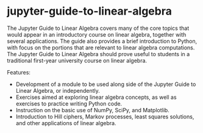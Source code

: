 # jupyter-guide-to-linear-algebra

The Jupyter Guide to Linear Algebra covers many of the core topics that would appear in an introductory course on linear algebra, together with several applications.  The guide also provides a brief introduction to Python, with focus on the portions that are relevant to linear algebra computations.  The Jupyter Guide to Linear Algebra should prove useful to students in a traditional first-year university course on linear algebra.

Features:

- Development of a module to be used along side of the Jupyter Guide to Linear Algebra, or independently.
- Exercises aimed at exploring linear algebra concepts, as well as exercises to practice writing Python code.
- Instruction on the basic use of NumPy, SciPy, and Matplotlib.
- Introduction to Hill ciphers, Markov processes, least squares solutions, and other applications of linear algebra.
